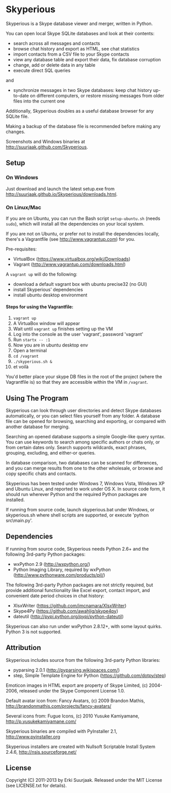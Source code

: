 Skyperious
===========

Skyperious is a Skype database viewer and merger, written in Python.

You can open local Skype SQLite databases and look at their contents:

- search across all messages and contacts
- browse chat history and export as HTML, see chat statistics
- import contacts from a CSV file to your Skype contacts
- view any database table and export their data, fix database corruption
- change, add or delete data in any table
- execute direct SQL queries

and
- synchronize messages in two Skype databases: keep chat history up-to-date on
  different computers, or restore missing messages from older files into the
  current one

Additionally, Skyperious doubles as a useful database browser for any SQLite file.

Making a backup of the database file is recommended before making any changes.

Screenshots and Windows binaries at http://suurjaak.github.com/Skyperious.


## Setup

### On Windows

Just download and launch the latest setup.exe from http://suurjaak.github.io/Skyperious/downloads.html.

### On Linux/Mac

If you are on Ubuntu, you can run the Bash script `setup-ubuntu.sh` (needs `sudo`), which will install all the dependencies on your local system.

If you are not on Ubuntu, or prefer not to install the dependencies locally, there's a Vagrantfile (see http://www.vagrantup.com) for you.

Pre-requisites:

- VirtualBox (https://www.virtualbox.org/wiki/Downloads)
- Vagrant (http://www.vagrantup.com/downloads.html)

A `vagrant up` will do the following:

- download a default vagrant box with ubuntu precise32 (no GUI)
- install Skyperious' dependencies
- install ubuntu desktop environment

#### Steps for using the Vagrantfile:

1. `vagrant up`
2. A VirtuaBox window will appear
3. Wait until `vagrant up` finishes setting up the VM
4. Log into the console as the user 'vagrant', password 'vagrant'
5. Run `startx -- :1`
6. Now you are in ubuntu desktop env
7. Open a terminal
8. `cd /vagrant`
9. `./skyperious.sh &`
10. et voilà

You'd better place your skype DB files in the root of the project (where the Vagrantfile is)
so that they are accessible within the VM in `/vagrant`.


## Using The Program

Skyperious can look through user directories and detect Skype databases
automatically, or you can select files yourself from any folder.
A database file can be opened for browsing, searching and exporting, or
compared with another database for merging.

Searching an opened database supports a simple Google-like query syntax. 
You can use keywords to search among specific authors or chats only, or from
certain dates only. Search supports wildcards, exact phrases, grouping,
excluding, and either-or queries.

In database comparison, two databases can be scanned for differences,
and you can merge results from one to the other wholesale, or browse and
copy specific chats and contacts.

Skyperious has been tested under Windows 7, Windows Vista, Windows XP and
Ubuntu Linux, and reported to work under OS X. In source code form, it
should run wherever Python and the required Python packages are installed.

If running from source code, launch skyperious.bat under Windows,
or skyperious.sh where shell scripts are supported,
or execute 'python src\main.py'.


## Dependencies

If running from source code, Skyperious needs Python 2.6+ and the following
3rd-party Python packages:
* wxPython 2.9 (http://wxpython.org/)
* Python Imaging Library, required by wxPython
  (http://www.pythonware.com/products/pil/)

The following 3rd-party Python packages are not strictly required,
but provide additional functionality like Excel export,
contact import, and convenient date period choices in chat history:

* XlsxWriter (https://github.com/jmcnamara/XlsxWriter)
* Skype4Py (https://github.com/awahlig/skype4py)
* dateutil (http://pypi.python.org/pypi/python-dateutil)

Skyperious can also run under wxPython 2.8.12+, with some layout quirks.
Python 3 is not supported.


## Attribution

Skyperious includes source from the following 3rd-party Python libraries:
* pyparsing 2.0.1
  (http://pyparsing.wikispaces.com/)
* step, Simple Template Engine for Python
  (https://github.com/dotpy/step)

Emoticon images in HTML export are property of Skype Limited, (c) 2004-2006,
released under the Skype Component License 1.0.

Default avatar icon from:
  Fancy Avatars, (c) 2009 Brandon Mathis,
  http://brandonmathis.com/projects/fancy-avatars/

Several icons from:
  Fugue Icons, (c) 2010 Yusuke Kamiyamane,
  http://p.yusukekamiyamane.com/

Skyperious binaries are compiled with PyInstaller 2.1,
http://www.pyinstaller.org

Skyperious installers are created with Nullsoft Scriptable Install System 2.4.6,
http://nsis.sourceforge.net/


## License

Copyright (C) 2011-2013 by Erki Suurjaak.
Released under the MIT License (see LICENSE.txt for details).
